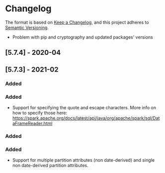 # Changelog
The format is based on [Keep a Changelog](https://keepachangelog.com/en/1.0.0/),
and this project adheres to [Semantic Versioning](https://semver.org/spec/v2.0.0.html).

- Problem with pip and cryptography and updated packages' versions

## [5.7.4] - 2020-04
## [5.7.3] - 2021-02
### Added
### Added
- Support for specifying the quote and escape characters. More info on how to specify those here: https://spark.apache.org/docs/latest/api/java/org/apache/spark/sql/DataFrameReader.html

### Added

### Added
- Support for multiple partition attributes (non date-derived) and single non date-derived partition attributes.